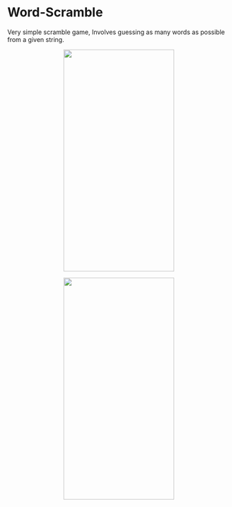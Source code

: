 # Word-Scramble
Very simple scramble game, Involves guessing as many words as possible from a given string.
<p align="center">
  <img width="250" height="500" src="https://user-images.githubusercontent.com/27751735/56620682-6a571280-6632-11e9-9825-7ad651fa8497.png">
</p>
<p align="center">
  <img width="250" height="500" src="https://user-images.githubusercontent.com/27751735/56620680-6925e580-6632-11e9-8a3b-9cfaf521da3b.png">
</p>
